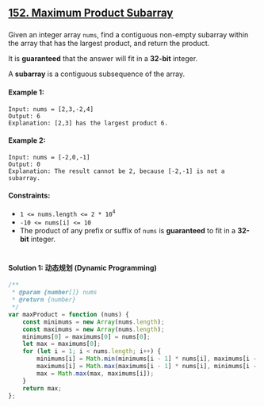 ## [152. Maximum Product Subarray](https://leetcode.com/problems/maximum-product-subarray/)

###

Given an integer array `nums`, find a contiguous non-empty subarray within the array that has the largest product, and return the product.

It is **guaranteed** that the answer will fit in a **32-bit** integer.

A **subarray** is a contiguous subsequence of the array.

#### Example 1:

```
Input: nums = [2,3,-2,4]
Output: 6
Explanation: [2,3] has the largest product 6.
```

#### Example 2:

```
Input: nums = [-2,0,-1]
Output: 0
Explanation: The result cannot be 2, because [-2,-1] is not a subarray.
```

#### Constraints:

-   `1 <= nums.length <= 2 * 10`<sup>`4`</sup>
-   `-10 <= nums[i] <= 10`
-   The product of any prefix or suffix of `nums` is **guaranteed** to fit in a **32-bit** integer.

#

#### Solution 1: 动态规划 (Dynamic Programming)

```js
/**
 * @param {number[]} nums
 * @return {number}
 */
var maxProduct = function (nums) {
    const minimums = new Array(nums.length);
    const maximums = new Array(nums.length);
    minimums[0] = maximums[0] = nums[0];
    let max = maximums[0];
    for (let i = 1; i < nums.length; i++) {
        minimums[i] = Math.min(minimums[i - 1] * nums[i], maximums[i - 1] * nums[i], nums[i]);
        maximums[i] = Math.max(maximums[i - 1] * nums[i], minimums[i - 1] * nums[i], nums[i]);
        max = Math.max(max, maximums[i]);
    }
    return max;
};
```
